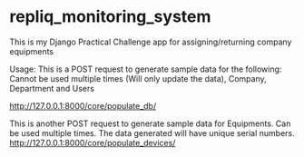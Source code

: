 # repliq_monitoring_system

This is my Django Practical Challenge app for assigning/returning company equipments

Usage:
This is a POST request to generate sample data for the following:
Cannot be used multiple times (Will only update the data), 
Company, Department and Users

http://127.0.0.1:8000/core/populate_db/

This is another POST request to generate sample data for Equipments.
Can be used multiple times. 
The data generated will have unique serial numbers.
http://127.0.0.1:8000/core/populate_devices/

